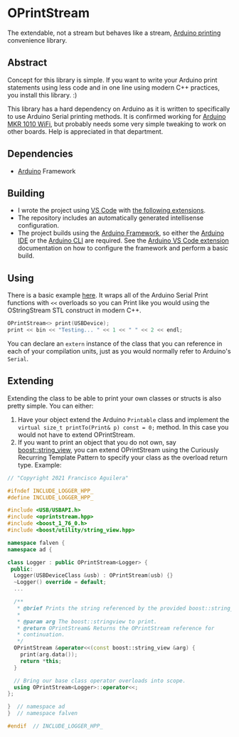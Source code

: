 # OPrintStream

The extendable, not a stream but behaves like a stream, [Arduino printing][0] convenience library.

## Abstract

Concept for this library is simple. If you want to write your Arduino print statements using less code and in one line using modern C++ practices, you install this library. :)

This library has a hard dependency on Arduino as it is written to specifically to use Arduino Serial printing methods. It is confirmed working for [Arduino MKR 1010 WiFi][1], but probably needs some very simple tweaking to work on other boards. Help is appreciated in that department.

## Dependencies

- [Arduino][0] Framework

## Building

* I wrote the project using [VS Code][4] with [the following extensions][5].
* The repository includes an automatically generated intellisense configuration.
* The project builds using the [Arduino Framework][7], so either the [Arduino IDE][8] or the [Arduino CLI][7] are required. See the [Arduino VS Code extension][9] documentation on how to configure the framework and perform a basic build.

## Using

There is a basic example [here][10].
It wraps all of the Arduino Serial Print functions with `<<` overloads so you can Print like you would using the OStringStream STL construct in modern C++.

```cpp
OPrintStream<> print(USBDevice);
print << bin << "Testing... " << 1 << " " << 2 << endl;
```

You can declare an `extern` instance of the class that you can reference in each of your compilation units, just as you would normally refer to Arduino's `Serial`.

## Extending

Extending the class to be able to print your own classes or structs is also pretty simple. You can either:
1. Have your object extend the Arduino `Printable` class and implement the `virtual size_t printTo(Print& p) const = 0;` method. In this case you would not have to extend OPrintStream.
2. If you want to print an object that you do not own, say [boost::string_view][3], you can extend OPrintStream using the Curiously Recurring Template Pattern to specify your class as the overload return type. Example:

```cpp
// "Copyright 2021 Francisco Aguilera"

#ifndef INCLUDE_LOGGER_HPP_
#define INCLUDE_LOGGER_HPP_

#include <USB/USBAPI.h>
#include <oprintstream.hpp>
#include <boost_1_76_0.h>
#include <boost/utility/string_view.hpp>

namespace falven {
namespace ad {

class Logger : public OPrintStream<Logger> {
 public:
  Logger(USBDeviceClass &usb) : OPrintStream(usb) {}
  ~Logger() override = default;
  ...

  /**
   * @brief Prints the string referenced by the provided boost::string_view.
   *
   * @param arg The boost::stringview to print.
   * @return OPrintStream& Returns the OPrintStream reference for
   * continuation.
   */
  OPrintStream &operator<<(const boost::string_view &arg) {
    print(arg.data());
    return *this;
  }

  // Bring our base class operator overloads into scope.
  using OPrintStream<Logger>::operator<<;
};

}  // namespace ad
}  // namespace falven

#endif  // INCLUDE_LOGGER_HPP_
```

[0]: https://www.arduino.cc/
[1]: https://store.arduino.cc/usa/mkr-wifi-1010
[2]: https://github.com/Falven/ad-boost
[3]: https://www.boost.org/
[4]: https://code.visualstudio.com/
[5]: https://github.com/Falven/ad-oprintstream/blob/main/.vscode/extensions.json
[6]: https://www.arduino.cc/en/software
[7]: https://arduino.github.io/arduino-cli/latest/getting-started/
[8]: https://www.arduino.cc/en/software
[9]: https://marketplace.visualstudio.com/items?itemName=vsciot-vscode.vscode-arduino
[10]: https://github.com/Falven/ad-oprintstream/blob/main/examples/basic_example/basic-example.ino